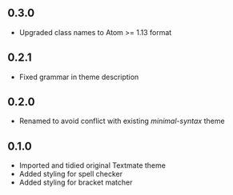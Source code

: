 ## 0.3.0
* Upgraded class names to Atom >= 1.13 format

## 0.2.1
* Fixed grammar in theme description

## 0.2.0
* Renamed to avoid conflict with existing *minimal-syntax* theme

## 0.1.0
* Imported and tidied original Textmate theme
* Added styling for spell checker
* Added styling for bracket matcher
